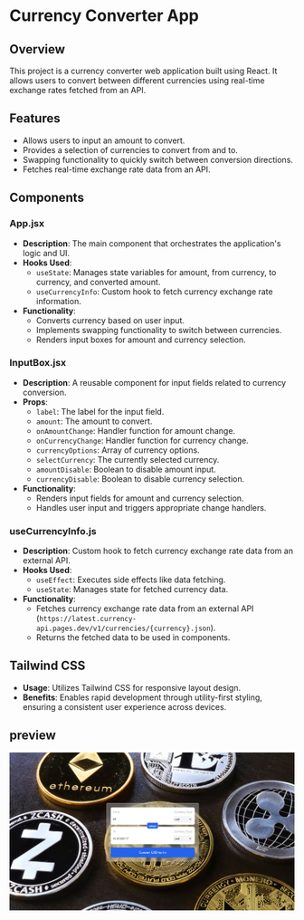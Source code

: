 # Currency Converter App

## Overview

This project is a currency converter web application built using React. It allows users to convert between different currencies using real-time exchange rates fetched from an API.

## Features

- Allows users to input an amount to convert.
- Provides a selection of currencies to convert from and to.
- Swapping functionality to quickly switch between conversion directions.
- Fetches real-time exchange rate data from an API.

## Components

### App.jsx

- **Description**: The main component that orchestrates the application's logic and UI.
- **Hooks Used**:
  - `useState`: Manages state variables for amount, from currency, to currency, and converted amount.
  - `useCurrencyInfo`: Custom hook to fetch currency exchange rate information.
- **Functionality**:
  - Converts currency based on user input.
  - Implements swapping functionality to switch between currencies.
  - Renders input boxes for amount and currency selection.

### InputBox.jsx

- **Description**: A reusable component for input fields related to currency conversion.
- **Props**:
  - `label`: The label for the input field.
  - `amount`: The amount to convert.
  - `onAmountChange`: Handler function for amount change.
  - `onCurrencyChange`: Handler function for currency change.
  - `currencyOptions`: Array of currency options.
  - `selectCurrency`: The currently selected currency.
  - `amountDisable`: Boolean to disable amount input.
  - `currencyDisable`: Boolean to disable currency selection.
- **Functionality**:
  - Renders input fields for amount and currency selection.
  - Handles user input and triggers appropriate change handlers.

### useCurrencyInfo.js

- **Description**: Custom hook to fetch currency exchange rate data from an external API.
- **Hooks Used**:
  - `useEffect`: Executes side effects like data fetching.
  - `useState`: Manages state for fetched currency data.
- **Functionality**:
  - Fetches currency exchange rate data from an external API (`https://latest.currency-api.pages.dev/v1/currencies/{currency}.json`).
  - Returns the fetched data to be used in components.

## Tailwind CSS

- **Usage**: Utilizes Tailwind CSS for responsive layout design.
- **Benefits**: Enables rapid development through utility-first styling, ensuring a consistent user experience across devices.

## preview
![preview ](assets/Screenshot%202024-04-22%20234504.png)